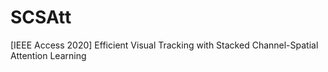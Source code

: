 # SCSAtt
[IEEE Access 2020] Efficient Visual Tracking with Stacked Channel-Spatial Attention Learning
